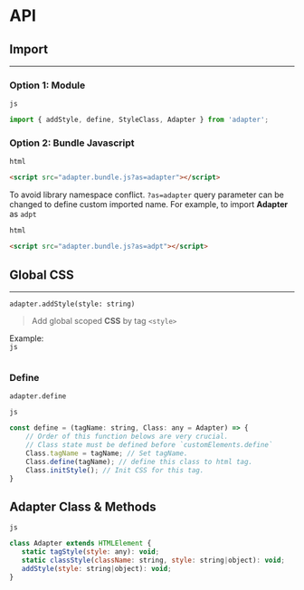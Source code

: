 # API

## Import
---
### Option 1: Module

<code class="tag">js</code>
```js
import { addStyle, define, StyleClass, Adapter } from 'adapter';
```

### Option 2: Bundle Javascript

<code class="tag">html</code>
```html
<script src="adapter.bundle.js?as=adapter"></script>
```
To avoid library namespace conflict. `?as=adapter` query parameter can be changed
to define custom imported name. For example, to import **Adapter** as `adpt`

<code class="tag">html</code>
```html
<script src="adapter.bundle.js?as=adpt"></script>
```

## Global CSS
---
<code class="tag">adapter.addStyle(style: string)</code>
<blockquote>
    Add global scoped <strong>CSS</strong> by tag <code>&lt;style&gt;</code>
</blockquote>

Example:  
<code class="tag">js</code>
```js

```
### Define

`adapter.define`

<code class="tag">js</code>
```js
const define = (tagName: string, Class: any = Adapter) => {
    // Order of this function belows are very crucial.
    // Class state must be defined before `customElements.define`
    Class.tagName = tagName; // Set tagName.
    Class.define(tagName); // define this class to html tag.
    Class.initStyle(); // Init CSS for this tag.
}
```

## Adapter Class & Methods

<code class="tag">js</code>
```js
class Adapter extends HTMLElement {
   static tagStyle(style: any): void;
   static classStyle(className: string, style: string|object): void;
   addStyle(style: string|object): void;
}
```